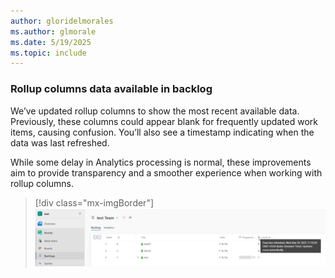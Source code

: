 ```yaml
---
author: gloridelmorales
ms.author: glmorale
ms.date: 5/19/2025
ms.topic: include
---
```


### Rollup columns data available in backlog

We’ve updated rollup columns to show the most recent available data. Previously, these columns could appear blank for frequently updated work items, causing confusion. You’ll also see a timestamp indicating when the data was last refreshed.

While some delay in Analytics processing is normal, these improvements aim to provide transparency and a smoother experience when working with rollup columns. 


> [!div class="mx-imgBorder"]
> [![Screenshot of rollup columns in backlog.](../../media/256-reporting-01.png "Screenshot of rollup columns in backlog")](../../media/256-reporting-01.png#lightbox)
